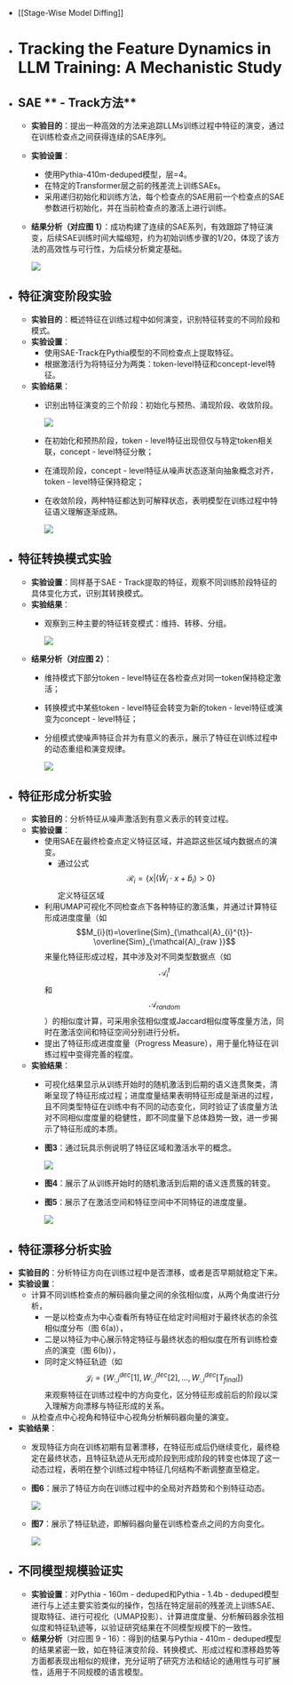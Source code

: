 - [[Stage-Wise Model Diffing]]
- # Tracking the Feature Dynamics in LLM Training: A Mechanistic Study
- ## **SAE** ** - Track方法**
	- **实验目的**：提出一种高效的方法来追踪LLMs训练过程中特征的演变，通过在训练检查点之间获得连续的SAE序列。
	- **实验设置**：
		- 使用Pythia-410m-deduped模型，层=4。
		- 在特定的Transformer层之前的残差流上训练SAEs。
		- 采用递归初始化和训练方法，每个检查点的SAE用前一个检查点的SAE参数进行初始化，并在当前检查点的激活上进行训练。
	- **结果分析（对应图 1）**：成功构建了连续的SAE系列，有效跟踪了特征演变，后续SAE训练时间大幅缩短，约为初始训练步骤的1/20，体现了该方法的高效性与可行性，为后续分析奠定基础。
	  
	  ![](https://m-a-p-ai.feishu.cn/space/api/box/stream/download/asynccode/?code=NjY1NTIxMTRjNTY5ODljMDI4YzM5NWM1M2IwYmYwNGRfT3dReHFGRHJxTzV0WGVmOUlodXNKNTFIMURSZDY1MnVfVG9rZW46SEdFdGJIaUIyb3NtaXp4a2lIYmNvSTZpbkpoXzE3MzY5OTk3MDQ6MTczNzAwMzMwNF9WNA)
- ## **特征演变阶段实验**
	- **实验目的**：概述特征在训练过程中如何演变，识别特征转变的不同阶段和模式。
	- **实验设置**：
		- 使用SAE-Track在Pythia模型的不同检查点上提取特征。
		- 根据激活行为将特征分为两类：token-level特征和concept-level特征。
	- **实验结果**：
		- 识别出特征演变的三个阶段：初始化与预热、涌现阶段、收敛阶段。
		  
		  ![](https://m-a-p-ai.feishu.cn/space/api/box/stream/download/asynccode/?code=MDQ0Y2U0Nzk5MDU1YmNhNjA5MzFlN2FlYThiZGFkMjRfOFdobzROOVdMdmpZcmlVREtoRkNCcWFQRlBaWHlpQmRfVG9rZW46RTRxV2JmbDhlb1NYS1h4WUlXUmNNeUF1bkZoXzE3MzY5OTk3MDQ6MTczNzAwMzMwNF9WNA)
		- 在初始化和预热阶段，token - level特征出现但仅与特定token相关联，concept - level特征分散；
		- 在涌现阶段，concept - level特征从噪声状态逐渐向抽象概念对齐，token - level特征保持稳定；
		- 在收敛阶段，两种特征都达到可解释状态，表明模型在训练过程中特征语义理解逐渐成熟。
		  
		  ![](https://m-a-p-ai.feishu.cn/space/api/box/stream/download/asynccode/?code=Njc1ZDVkOWUwOGFiNDA0YzQ3ZDVhOGFjODA2MjlkMGVfb0IweW41RWhHZFlNZHN3bWtScTNNV2tjNGtzMjN0QUhfVG9rZW46TkxTWmJZeTlxb0NBaWt4aXBoZmN4d1JRbnJnXzE3MzY5OTk3MDQ6MTczNzAwMzMwNF9WNA)
- ## **特征转换模式实验**
	- **实验设置**：同样基于SAE - Track提取的特征，观察不同训练阶段特征的具体变化方式，识别其转换模式。
	- **实验结果**：
		- 观察到三种主要的特征转变模式：维持、转移、分组。
		  
		  ![](https://m-a-p-ai.feishu.cn/space/api/box/stream/download/asynccode/?code=YmU5MTUzZDNlODliM2Q4MjhhNTk4M2IzODE1YmI4M2RfMFBFQTd1WFNqTzlqOXhkZWw5WTBLdGtqYVNJT0ROempfVG9rZW46UjF6ZmIwQTJEb0g3dkR4TmhBbmNEcWtGbkdiXzE3MzY5OTk3MDQ6MTczNzAwMzMwNF9WNA)
	- **结果分析（对应图 2）**：
		- 维持模式下部分token - level特征在各检查点对同一token保持稳定激活；
		- 转换模式中某些token - level特征会转变为新的token - level特征或演变为concept - level特征；
		- 分组模式使噪声特征合并为有意义的表示，展示了特征在训练过程中的动态重组和演变规律。
		  
		  ![](https://m-a-p-ai.feishu.cn/space/api/box/stream/download/asynccode/?code=ZTJkZTUzNGMwNGI3NDQ3ODQ0Yjg3NzlmMTIwNWNjMTJfUDBMUmJQSkpHenlneDN5RG5JN2lLRUZuUHprRTIzOVNfVG9rZW46T29DcmJIb3pXb2R4NWN4TWJYWWM4OVdwblZkXzE3MzY5OTk3MDQ6MTczNzAwMzMwNF9WNA)
- ## **特征形成分析实验**
	- **实验目的**：分析特征从噪声激活到有意义表示的转变过程。
	- **实验设置**：
		- 使用SAE在最终检查点定义特征区域，并追踪这些区域内数据点的演变。
			- 通过公式 $$\mathcal{R}_{i}=\left\{x |\left(\hat{W}_{i} \cdot x+\hat{b}_{i}\right)>0\right\}$$定义特征区域
		- 利用UMAP可视化不同检查点下各种特征的激活集，并通过计算特征形成进度度量（如 $$M_{i}(t)=\overline{Sim}_{\mathcal{A}_{i}^{t}}-\overline{Sim}_{\mathcal{A}_{raw }}$$来量化特征形成过程，其中涉及对不同类型数据点（如$$\mathcal{A}_{i}^{t}$$和 $$\mathcal{A}_{random}$$）的相似度计算，可采用余弦相似度或Jaccard相似度等度量方法，同时在激活空间和特征空间分别进行分析。
		- 提出了特征形成进度度量（Progress Measure），用于量化特征在训练过程中变得完善的程度。
	- **实验结果**：
		- 可视化结果显示从训练开始时的随机激活到后期的语义连贯聚类，清晰呈现了特征形成过程；进度度量结果表明特征形成是渐进的过程，且不同类型特征在训练中有不同的动态变化，同时验证了该度量方法对不同相似度度量的稳健性，即不同度量下总体趋势一致，进一步揭示了特征形成的本质。
		- **图3**：通过玩具示例说明了特征区域和激活水平的概念。
		  
		  ![](https://m-a-p-ai.feishu.cn/space/api/box/stream/download/asynccode/?code=N2UwMGFmMmE2MWIyZjI2ZjhlZmIyZTViZDJkNTM3YjBfcnNmNXlZb2d5SkQ3eUl6QXY0VVdlWmJidnhKNGgzUXJfVG9rZW46UHFxT2JJclEyb01wUG54Tk5zWmNLR2hHbnVkXzE3MzY5OTk3MDQ6MTczNzAwMzMwNF9WNA)
		- **图4**：展示了从训练开始时的随机激活到后期的语义连贯簇的转变。
		- **图5**：展示了在激活空间和特征空间中不同特征的进度度量。
		  
		  ![](https://m-a-p-ai.feishu.cn/space/api/box/stream/download/asynccode/?code=MWI5YTMzZjk1NGMwMTM3YzMyMGE3YjVmNWEzMTdkZDRfWEdLU3JlYjFBaTJDOHdTSlZyWHRER1hSVHlmck8zd0hfVG9rZW46SkJUU2JIeVVub0JjdUp4ZTdQb2NGcVAzbkhlXzE3MzY5OTk3MDQ6MTczNzAwMzMwNF9WNA)
- ## **特征漂移分析实验**
- **实验目的**：分析特征方向在训练过程中是否漂移，或者是否早期就稳定下来。
- **实验设置**：
	- 计算不同训练检查点的解码器向量之间的余弦相似度，从两个角度进行分析，
		- 一是以检查点为中心查看所有特征在给定时间相对于最终状态的余弦相似度分布（图 6(a)），
		- 二是以特征为中心展示特定特征与最终状态的相似度在所有训练检查点的演变（图 6(b)），
		- 同时定义特征轨迹（如 $$\mathcal{J}_{i}=\left\{W_{:, i}^{d e c}[1], W_{:, i}^{d e c}[2],..., W_{:, i}^{d e c}\left[T_{final }\right]\right\}$$来观察特征在训练过程中的方向变化，区分特征形成前后的阶段以深入理解方向漂移与特征形成的关系。
	- 从检查点中心视角和特征中心视角分析解码器向量的演变。
- **实验结果**：
	- 发现特征方向在训练初期有显著漂移，在特征形成后仍继续变化，最终稳定在最终状态，且特征轨迹从无形成阶段到形成阶段的转变也体现了这一动态过程，表明在整个训练过程中特征几何结构不断调整直至稳定。
	- **图6**：展示了特征方向在训练过程中的全局对齐趋势和个别特征动态。
	  
	  ![](https://m-a-p-ai.feishu.cn/space/api/box/stream/download/asynccode/?code=OGFjMmRkYTdhMzY0MjY2ZDRjNGQ5ZDdjZjNmNjU5NjNfeHc4S2hwdkFoZG1UemJUTXA1cExPZjY4Q0FJZmlTOXJfVG9rZW46TFNUZWJGOUkwbzlrY294R2hIR2NScGkybjFZXzE3MzY5OTk3MDQ6MTczNzAwMzMwNF9WNA)
	- **图7**：展示了特征轨迹，即解码器向量在训练检查点之间的方向变化。
	  
	  ![](https://m-a-p-ai.feishu.cn/space/api/box/stream/download/asynccode/?code=YjlhZmQ5ZjMwYWE5NTg1MGQ3NTgzYTVkNzRlMWUxMjNfalBtQ2xsZVp1a3BicjA0ZUFkeUI3NndMM3h0VWV5Rk1fVG9rZW46QkJIcWJpMEVzb0tKU2Z4VHNIQ2NBNmNWbk5NXzE3MzY5OTk3MDQ6MTczNzAwMzMwNF9WNA)
- ## **不同模型规模验证实**
	- **实验设置**：对Pythia - 160m - deduped和Pythia - 1.4b - deduped模型进行与上述主要实验类似的操作，包括在特定层前的残差流上训练SAE、提取特征、进行可视化（UMAP投影）、计算进度度量、分析解码器余弦相似度和特征轨迹等，以验证研究结果在不同模型规模下的一致性。
	- **结果分析**（对应图 9 - 16）：得到的结果与Pythia - 410m - deduped模型的结果紧密一致，如在特征演变阶段、转换模式、形成过程和漂移趋势等方面都表现出相似的规律，充分证明了研究方法和结论的通用性与可扩展性，适用于不同规模的语言模型。